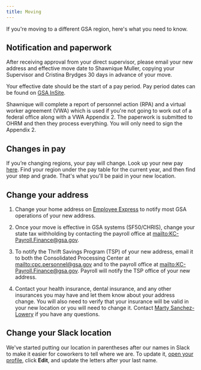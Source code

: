 ```yaml
---
title: Moving
---
```


If you're moving to a different GSA region, here's what you need to know.

## Notification and paperwork

After receiving approval from your direct supervisor, please email your new address and effective move date to Shawnique Muller, copying your Supervisor and Cristina Brydges 30 days in advance of your move.

Your effective date should be the start of a pay period. Pay period dates can be found on [GSA InSite](http://www.gsa.gov/portal/content/102507).

Shawnique will complete a report of personnel action (RPA) and a virtual worker agreement (VWA) which is used if you're not going to work out of a federal office along with a VWA Appendix 2. The paperwork is submitted to OHRM and then they process everything. You will only need to sign the Appendix 2.

## Changes in pay

If you’re changing regions, your pay will change. Look up your new pay [here](https://www.opm.gov/policy-data-oversight/pay-leave/salaries-wages/). Find your region under the pay table for the current year, and then find your step and grade. That's what you'll be paid in your new location.

## Change your address

1. Change your home address on [Employee Express](https://www.employeeexpress.gov/) to notify most GSA operations of your new address.

2. Once your move is effective in GSA systems (SF50/CHRIS), change your state tax withholding by contacting the payroll office at <mailto:KC-Payroll.Finance@gsa.gov>.

3. To notify the Thrift Savings Program (TSP) of your new address, email it to both the Consolidated Processing Center at <mailto:cpc.personnel@gsa.gov> and to the payroll office at <mailto:KC-Payroll.Finance@gsa.gov>. Payroll will notify the TSP office of your new address.

4. Contact your health insurance, dental insurance, and any other insurances you may have and let them know about your address change. You will also need to verify that your insurance will be valid in your new location or you will need to change it. Contact [Marty Sanchez-Lowery](mailto:martha.sanchez-lowery@gsa.gov) if you have any questions.

## Change your Slack location

We've started putting our location in parentheses after our names in Slack to make it easier for coworkers to tell where we are. To update it, [open your profile](https://civicactions.slack.com/account/profile), click **Edit**, and update the letters after your last name.

